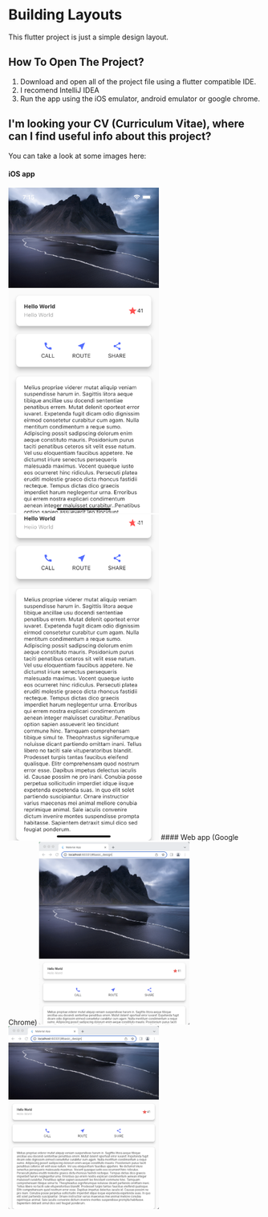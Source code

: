 # Building Layouts

This flutter project is just a simple design layout.

## How To Open The Project?
1. Download and open all of the project file using a flutter compatible IDE.
2. I recomend IntelliJ IDEA
3. Run the app using the iOS emulator, android emulator or google chrome.

## I'm looking your CV (Curriculum Vitae), where can I find useful info about this project?
You can take a look at some images here:
#### iOS app
<img src = 'https://github.com/juanfranciscocis/Building_Layouts/blob/8c2972a691378e58bc22cdfe25b8e6fac1b5a881/README%20IMAGES/iOS/1.png' width = 300/>
<img src = 'https://github.com/juanfranciscocis/Building_Layouts/blob/8c2972a691378e58bc22cdfe25b8e6fac1b5a881/README%20IMAGES/iOS/2.png' width = 300/>
#### Web app (Google Chrome)
<img src = 'https://github.com/juanfranciscocis/Building_Layouts/blob/8c2972a691378e58bc22cdfe25b8e6fac1b5a881/README%20IMAGES/Chrome/1.png'width = 300/>
<img src = 'https://github.com/juanfranciscocis/Building_Layouts/blob/8c2972a691378e58bc22cdfe25b8e6fac1b5a881/README%20IMAGES/Chrome/2.png'width = 300/>
